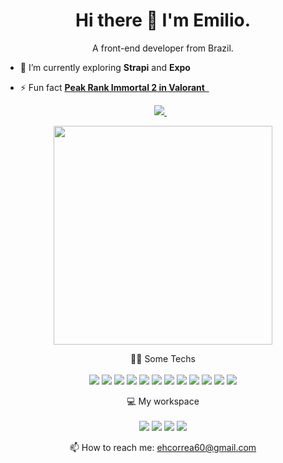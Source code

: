 

<h1 align='center'>
  Hi there 👋 I'm Emilio.
</h1>

<p align='center'>
  A front-end developer from  Brazil.
</p>

- 🌱 I’m currently exploring **Strapi** and **Expo**

- ⚡ Fun fact **[Peak Rank Immortal 2 in Valorant &nbsp;<img src="https://img.icons8.com/color/452/valorant.png" width="15" />](https://tracker.gg/valorant/profile/riot/Zorro%20do%20Asfalto%237777/overview)**

<p align='center'>
  <a href="https://www.linkedin.com/in/emilio-h-corr%C3%AAa-75979610a/">
    <img src="https://img.shields.io/badge/linkedin-%230077B5.svg?&style=for-the-badge&logo=linkedin&logoColor=white" />
  </a>&nbsp;&nbsp;
</p>

<p align='center'>
  <a href="#"><img src="https://github-readme-stats.vercel.app/api?username=ehcorrea&show_icons=true&count_private=true&theme=dark" width="350"></a>
</p>

<p align='center'>
  👨‍💻 Some Techs <br/><br/>
  <img src="https://img.shields.io/badge/JavaScript-F7DF1E?style=for-the-badge&logo=javascript&logoColor=black" />
  <img src="https://img.shields.io/badge/TypeScript-007ACC?style=for-the-badge&logo=typescript&logoColor=white" />
  <img src="https://img.shields.io/badge/HTML5-E34F26?style=for-the-badge&logo=html5&logoColor=white" />
  <img src="https://img.shields.io/badge/CSS3-1572B6?style=for-the-badge&logo=css3&logoColor=white" />
  
  <img src="https://img.shields.io/badge/Yarn-2C8EBB?style=for-the-badge&logo=yarn&logoColor=white" />
  <img src="https://img.shields.io/badge/React-20232A?style=for-the-badge&logo=react&logoColor=61DAFB" />
  <img src="https://img.shields.io/badge/next.js-000000?style=for-the-badge&logo=next-dot-js&logoColor=white" />
  <img src="https://img.shields.io/badge/Jest-C21325?style=for-the-badge&logo=jest&logoColor=white" />
  <img src="https://img.shields.io/badge/Cypress-17202C?style=for-the-badge&logo=cypress&logoColor=white" />
  <img src="https://img.shields.io/badge/styled--components-DB7093?style=for-the-badge&logo=styled-components&logoColor=white" />
  
  <img src="https://img.shields.io/badge/Redux-593D88?style=for-the-badge&logo=redux&logoColor=white" />
  <img src="https://img.shields.io/badge/jQuery-0769AD?style=for-the-badge&logo=jquery&logoColor=white" />
</p>

<p align='center'>
  💻 My workspace<br/><br/>
  <img src="https://img.shields.io/badge/windows-%230078D6.svg?&style=for-the-badge&logo=windows&logoColor=white" />
  <img src="https://img.shields.io/badge/AMD-Ryzen_7_5700X-ED1C24?style=for-the-badge&logo=amd&logoColor=white" />
  <img src="https://img.shields.io/badge/RAM-16GB-%230071C5.svg?&style=for-the-badge&logoColor=white" />
  <img src="https://img.shields.io/badge/NVIDIA-RTX3070-76B900?style=for-the-badge&logo=nvidia&logoColor=white" />
</p>

<p align='center'>
  📫 How to reach me: <a href='mailto:ehcorrea60@gmail.com'>ehcorrea60@gmail.com</a>
</p>






